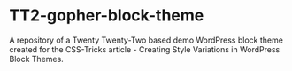 # TT2-gopher-block-theme
A repository of a Twenty Twenty-Two based demo WordPress block theme created for the CSS-Tricks article - Creating Style Variations in WordPress Block Themes.

